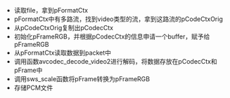 - 读取file，拿到pFormatCtx
- pFormatCtx中有多路流，找到video类型的流，拿到这路流的pCodeCtxOrig
- 从pCodeCtxOrig复制出pCodecCtx
- 初始化pFrameRGB，并根据pCodecCtx的信息申请一个buffer，赋予给pFrameRGB
- 从pFormatCtx读取数据到packet中
- 调用函数avcodec_decode_video2进行解码，将数据存放在pCodecCtx和pFrame中
- 调用sws_scale函数将pFrame转换为pFrameRGB
- 存储PCM文件

